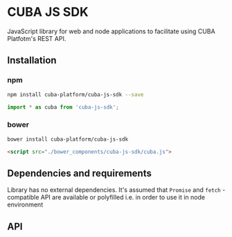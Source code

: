 # CUBA JS SDK
JavaScript library for web and node applications to facilitate using CUBA Platfotm's REST API.
 
## Installation

### npm

```bash
npm install cuba-platform/cuba-js-sdk --save
```

```javascript
import * as cuba from 'cuba-js-sdk';
```

### bower
```bash
bower install cuba-platform/cuba-js-sdk
```
```html
<script src="./bower_components/cuba-js-sdk/cuba.js">
```


## Dependencies and requirements
Library has no external dependencies. It's assumed that `Promise` and `fetch` -compatible API are available 
or polyfilled i.e. in order to use it in node environment  

## API

